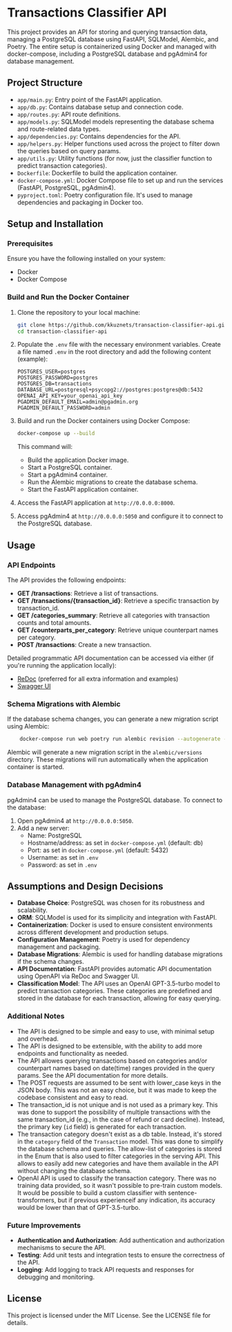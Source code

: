 # Transactions Classifier API

This project provides an API for storing and querying transaction data, managing a PostgreSQL database using FastAPI, SQLModel, Alembic, and Poetry. The entire setup is containerized using Docker and managed with docker-compose, including a PostgreSQL database and pgAdmin4 for database management.

## Project Structure

- `app/main.py`: Entry point of the FastAPI application.
- `app/db.py`: Contains database setup and connection code.
- `app/routes.py`: API route definitions.
- `app/models.py`: SQLModel models representing the database schema and route-related data types.
- `app/dependencies.py`: Contains dependencies for the API.
- `app/helpers.py`: Helper functions used across the project to filter down the queries based on query params.
- `app/utils.py`: Utility functions (for now, just the classifier function to predict transaction categories).
- `Dockerfile`: Dockerfile to build the application container.
- `docker-compose.yml`: Docker Compose file to set up and run the services (FastAPI, PostgreSQL, pgAdmin4).
- `pyproject.toml`: Poetry configuration file. It's used to manage dependencies and packaging in Docker too.

## Setup and Installation

### Prerequisites

Ensure you have the following installed on your system:

- Docker
- Docker Compose

### Build and Run the Docker Container

1. Clone the repository to your local machine:

    ```bash
    git clone https://github.com/kkuznets/transaction-classifier-api.git
    cd transaction-classifier-api
    ```

2. Populate the `.env` file with the necessary environment variables. Create a file named `.env` in the root directory and add the following content (example):

    ```env
    POSTGRES_USER=postgres
    POSTGRES_PASSWORD=postgres
    POSTGRES_DB=transactions
    DATABASE_URL=postgresql+psycopg2://postgres:postgres@db:5432
    OPENAI_API_KEY=your_openai_api_key
    PGADMIN_DEFAULT_EMAIL=admin@pgadmin.org
    PGADMIN_DEFAULT_PASSWORD=admin
    ```

3. Build and run the Docker containers using Docker Compose:

    ```bash
    docker-compose up --build
    ```

    This command will:
    - Build the application Docker image.
    - Start a PostgreSQL container.
    - Start a pgAdmin4 container.
    - Run the Alembic migrations to create the database schema.
    - Start the FastAPI application container.

4. Access the FastAPI application at `http://0.0.0.0:8000`.

5. Access pgAdmin4 at `http://0.0.0.0:5050` and configure it to connect to the PostgreSQL database.

## Usage

### API Endpoints

The API provides the following endpoints:

- **GET /transactions**: Retrieve a list of transactions.
- **GET /transactions/{transaction_id}**: Retrieve a specific transaction by transaction_id.
- **GET /categories_summary**: Retrieve all categories with transaction counts and total amounts.
- **GET /counterparts_per_category**: Retrieve unique counterpart names per category.
- **POST /transactions**: Create a new transaction.

Detailed programmatic API documentation can be accessed via either (if you're running the application locally):

- [ReDoc](http://0.0.0.0:8000/redoc) (preferred for all extra information and examples)
- [Swagger UI](http://0.0.0.0:8000/docs)

### Schema Migrations with Alembic

If the database schema changes, you can generate a new migration script using Alembic:

```bash
    docker-compose run web poetry run alembic revision --autogenerate -m "migration message"
```

Alembic will generate a new migration script in the `alembic/versions` directory. These migrations will run automatically when the application container is started.

### Database Management with pgAdmin4

pgAdmin4 can be used to manage the PostgreSQL database. To connect to the database:

1. Open pgAdmin4 at `http://0.0.0.0:5050`.
2. Add a new server:
    - Name: PostgreSQL
    - Hostname/address: as set in `docker-compose.yml` (default: db)
    - Port: as set in `docker-compose.yml` (default: 5432)
    - Username: as set in `.env`
    - Password: as set in `.env`

## Assumptions and Design Decisions

- **Database Choice**: PostgreSQL was chosen for its robustness and scalability.
- **ORM**: SQLModel is used for its simplicity and integration with FastAPI.
- **Containerization**: Docker is used to ensure consistent environments across different development and production setups.
- **Configuration Management**: Poetry is used for dependency management and packaging.
- **Database Migrations**: Alembic is used for handling database migrations if the schema changes.
- **API Documentation**: FastAPI provides automatic API documentation using OpenAPI via ReDoc and Swagger UI.
- **Classification Model**: The API uses an OpenAI GPT-3.5-turbo model to predict transaction categories. These categories are predefined and stored in the database for each transaction, allowing for easy querying.

### Additional Notes

- The API is designed to be simple and easy to use, with minimal setup and overhead.
- The API is designed to be extensible, with the ability to add more endpoints and functionality as needed.
- The API allowes querying transactions based on categories and/or counterpart names based on date(time) ranges provided in the query params. See the API documentation for more details.
- The POST requests are assumed to be sent with lower_case keys in the JSON body. This was not an easy choice, but it was made to keep the codebase consistent and easy to read.
- The transaction_id is not unique and is not used as a primary key. This was done to support the possibility of multiple transactions with the same transaction_id (e.g., in the case of refund or card decline). Instead, the primary key (`id` field) is generated for each transaction.
- The transaction category doesn't exist as a db table. Instead, it's stored in the `category` field of the `Transaction` model. This was done to simplify the database schema and queries. The allow-list of categories is stored in the Enum that is also used to filter categories in the serving API. This allows to easily add new categories and have them available in the API without changing the database schema.
- OpenAI API is used to classify the transaction category. There was no training data provided, so it wasn't possible to pre-train custom models. It would be possible to build a custom classifier with sentence-transformers, but if previous experienceif any indication, its accuracy would be lower than that of GPT-3.5-turbo.

### Future Improvements

- **Authentication and Authorization**: Add authentication and authorization mechanisms to secure the API.
- **Testing**: Add unit tests and integration tests to ensure the correctness of the API.
- **Logging**: Add logging to track API requests and responses for debugging and monitoring.

## License

This project is licensed under the MIT License. See the LICENSE file for details.
